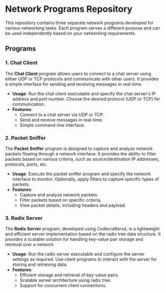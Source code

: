 # Network Programs Repository

This repository contains three separate network programs developed for various networking tasks. Each program serves a different purpose and can be used independently based on your networking requirements.

## Programs

### 1. Chat Client

The **Chat Client** program allows users to connect to a chat server using either UDP or TCP protocols and communicate with other users. It provides a simple interface for sending and receiving messages in real-time.

- **Usage**: Run the chat client executable and specify the chat server's IP address and port number. Choose the desired protocol (UDP or TCP) for communication.
- **Features**:
  - Connect to a chat server via UDP or TCP.
  - Send and receive messages in real-time.
  - Simple command-line interface.

### 2. Packet Sniffer

The **Packet Sniffer** program is designed to capture and analyze network packets flowing through a network interface. It provides the ability to filter packets based on various criteria, such as source/destination IP addresses, protocols, ports, etc.

- **Usage**: Execute the packet sniffer program and specify the network interface to monitor. Optionally, apply filters to capture specific types of packets.
- **Features**:
  - Capture and analyze network packets.
  - Filter packets based on specific criteria.
  - View packet details, including headers and payload.

### 3. Radix Server

The **Radix Server** program, developed using Codecraftersd, is a lightweight and efficient server implementation based on the radix tree data structure. It provides a scalable solution for handling key-value pair storage and retrieval over a network.

- **Usage**: Run the radix server executable and configure the server settings as required. Use client programs to interact with the server for storing and retrieving data.
- **Features**:
  - Efficient storage and retrieval of key-value pairs.
  - Scalable server architecture using radix tree.
  - Support for concurrent client connections.
